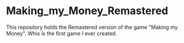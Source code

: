 # Making_my_Money_Remastered
This repository holds the Remastered version of the game "Making my Money". Whis is the first game I ever created.
